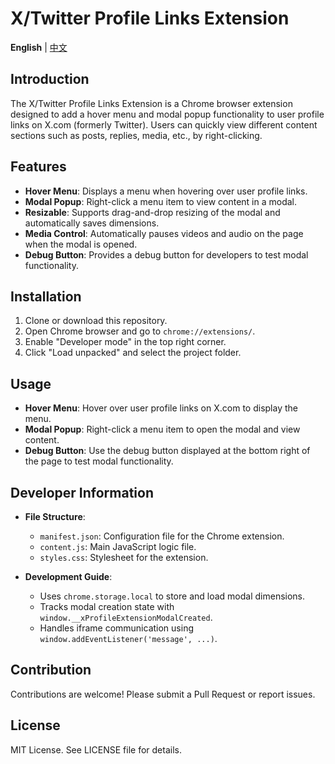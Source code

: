 # X/Twitter Profile Links Extension

**English** | [中文](./README_CN.md)

## Introduction

The X/Twitter Profile Links Extension is a Chrome browser extension designed to add a hover menu and modal popup functionality to user profile links on X.com (formerly Twitter). Users can quickly view different content sections such as posts, replies, media, etc., by right-clicking.

## Features

- **Hover Menu**: Displays a menu when hovering over user profile links.
- **Modal Popup**: Right-click a menu item to view content in a modal.
- **Resizable**: Supports drag-and-drop resizing of the modal and automatically saves dimensions.
- **Media Control**: Automatically pauses videos and audio on the page when the modal is opened.
- **Debug Button**: Provides a debug button for developers to test modal functionality.

## Installation

1. Clone or download this repository.
2. Open Chrome browser and go to `chrome://extensions/`.
3. Enable "Developer mode" in the top right corner.
4. Click "Load unpacked" and select the project folder.

## Usage

- **Hover Menu**: Hover over user profile links on X.com to display the menu.
- **Modal Popup**: Right-click a menu item to open the modal and view content.
- **Debug Button**: Use the debug button displayed at the bottom right of the page to test modal functionality.

## Developer Information

- **File Structure**:
  - `manifest.json`: Configuration file for the Chrome extension.
  - `content.js`: Main JavaScript logic file.
  - `styles.css`: Stylesheet for the extension.

- **Development Guide**:
  - Uses `chrome.storage.local` to store and load modal dimensions.
  - Tracks modal creation state with `window.__xProfileExtensionModalCreated`.
  - Handles iframe communication using `window.addEventListener('message', ...)`.

## Contribution

Contributions are welcome! Please submit a Pull Request or report issues.

## License

MIT License. See LICENSE file for details.

